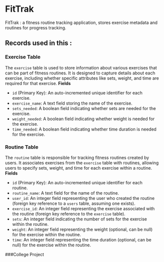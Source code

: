 # FitTrak

FitTrak : a fitness routine tracking application, stores exercise metadata and routines for progress tracking.

## Records used in this :

### Exercise Table

The `exercise` table is used to store information about various exercises that can be part of fitness routines. It is designed to capture details about each exercise, including whether specific attributes like sets, weight, and time are required for that exercise.
**Fields**

- `id` (Primary Key): An auto-incremented unique identifier for each exercise.
- `exercise_name`: A text field storing the name of the exercise.
- `sets_needed`: A boolean field indicating whether sets are needed for the exercise.
- `weight_needed`: A boolean field indicating whether weight is needed for the exercise.
- `time_needed`: A boolean field indicating whether time duration is needed for the exercise.

### Routine Table

The `routine` table is responsible for tracking fitness routines created by users. It associates exercises from the `exercise` table with routines, allowing users to specify sets, weight, and time for each exercise within a routine.
**Fields**

- `id` (Primary Key): An auto-incremented unique identifier for each routine.
- `routine_name`: A text field for the name of the routine.
- `user_id`: An integer field representing the user who created the routine (foreign key reference to a `users` table, assuming one exists).
- `exercise_id`: An integer field representing the exercise associated with the routine (foreign key reference to the `exercise` table).
- `sets`: An integer field indicating the number of sets for the exercise within the routine.
- `weight`: An integer field representing the weight (optional, can be null) for the exercise within the routine.
- `time`: An integer field representing the time duration (optional, can be null) for the exercise within the routine.


###College Project 

